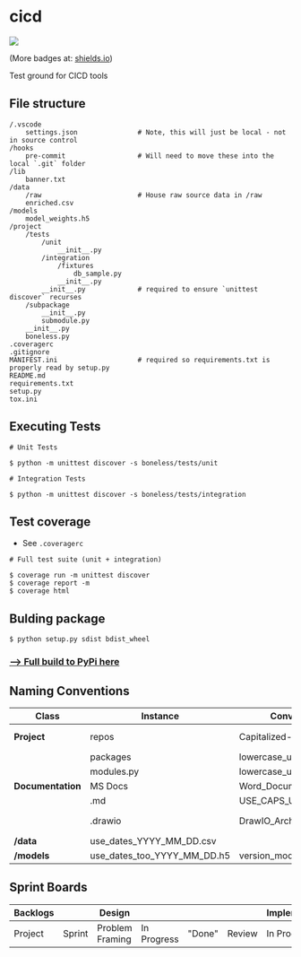 # cicd

![](https://codebuild.us-east-2.amazonaws.com/badges?uuid=eyJlbmNyeXB0ZWREYXRhIjoiWmZFUU9ZS1NtM1JIdVFYOG0yejBucmFxR2JOYVN0YVZUcTBzSW9ZWjI1K2VCUk1mbXNWQ2NBdUZZWjBLclAxOGxnRnZBRUc4U1c4d0lJdkVreC83MXU0PSIsIml2UGFyYW1ldGVyU3BlYyI6ImR2endXajBObVptcWl3c28iLCJtYXRlcmlhbFNldFNlcmlhbCI6MX0%3D&branch=master)

(More badges at: [shields.io](shields.io))

Test ground for CICD tools

## File structure

```
/.vscode
    settings.json               # Note, this will just be local - not in source control
/hooks
    pre-commit                  # Will need to move these into the local `.git` folder
/lib
    banner.txt
/data
    /raw                        # House raw source data in /raw
    enriched.csv
/models
    model_weights.h5
/project
    /tests
        /unit
            __init__.py
        /integration
            /fixtures
                db_sample.py
            __init__.py
        __init__.py             # required to ensure `unittest discover` recurses
    /subpackage
        __init__.py
        submodule.py
    __init__.py
    boneless.py
.coveragerc
.gitignore
MANIFEST.ini                    # required so requirements.txt is properly read by setup.py
README.md
requirements.txt
setup.py
tox.ini
```

## Executing Tests

```
# Unit Tests

$ python -m unittest discover -s boneless/tests/unit
```

```
# Integration Tests

$ python -m unittest discover -s boneless/tests/integration
```

## Test coverage

* See `.coveragerc`

```
# Full test suite (unit + integration)

$ coverage run -m unittest discover
$ coverage report -m
$ coverage html
```

## Bulding package

```
$ python setup.py sdist bdist_wheel
```

### [--> Full build to PyPi here](https://github.com/ltskinner/software-engineering/blob/master/python/PYPI.md)

## Naming Conventions

| Class | Instance | Conventions --> | | |
|-|-|-|-|-|
| **Project** | repos | Capitalized-With-Hyphens | OrNoSpaces | Git-Repositories |
| | packages | lowercase_underscores |
| | modules.py | lowercase_underscore |
| **Documentation** | MS Docs | Word_Documents.docx | PDF_Docs.pdf | Visio.vsdx |
| | .md | USE_CAPS_UNDERSCORES.md |
| | .drawio | DrawIO_Architecture.drawio | Capitalized, '_' |
| **/data** | use_dates_YYYY_MM_DD.csv |
| **/models** | use_dates_too_YYYY_MM_DD.h5 | version_models_v1.h5 |

## Sprint Boards

| Backlogs | | Design | | | | Implementation | | | Testing | | | | Deployed |
|-|-|-|-|-|-|-|-|-|-|-|-|-|-|
| Project | Sprint | Problem Framing | In Progress | "Done" | Review | In Progress | "Done" | Review | In Progress | "Done" | Review | Deployed |
